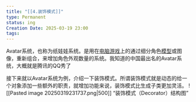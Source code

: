 ```yaml
---
title: "[[4.装饰模式]]"
type: Permanent
status: ing
Creation Date: 2025-03-19 23:00
tags:
---
```

Avatar系统，也称为纸娃娃系统。是用在[电脑游戏](https://zh.wikipedia.org/wiki/%E9%9B%BB%E8%85%A6%E9%81%8A%E6%88%B2 "电脑游戏")上的通过细分角色[模型](https://zh.wikipedia.org/wiki/%E6%A8%A1%E5%9E%8B "模型")或图像，重新组合，来增加角色外观数量的系统。我知道的中国最出名的Avatar系统，大概就是腾讯的QQ秀了

接下来就以Avatar系统为例，介绍一下装饰模式。所谓装饰模式就是动态的给一个对象添加一些额外的职责，就增加功能来说，装饰模式比生成子类更加灵活。
![[Pasted image 20250319231737.png|500]]
“装饰模式（Decorator）结构图”

